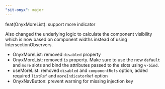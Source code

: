 ```yaml
---
"sit-onyx": major
---
```


feat(OnyxMoreList): support more indicator

Also changed the underlying logic to calculate the component visibility which is now based on component widths instead of using IntersectionObservers.

- OnyxMoreList: removed `disabled` property
- OnyxMoreList: removed `is` property. Make sure to use the new `default` and `more` slots and bind the attributes passed to the slots using `v-bind`.
- useMoreList: removed `disabled` and `componentRefs` option, added required `listRef` and `moreIndicatorRef` option
- OnyxNavButton: prevent warning for missing injection key
